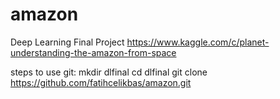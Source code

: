 # amazon
Deep Learning Final Project
https://www.kaggle.com/c/planet-understanding-the-amazon-from-space

steps to use git: 
mkdir dlfinal
cd dlfinal
git clone https://github.com/fatihcelikbas/amazon.git

